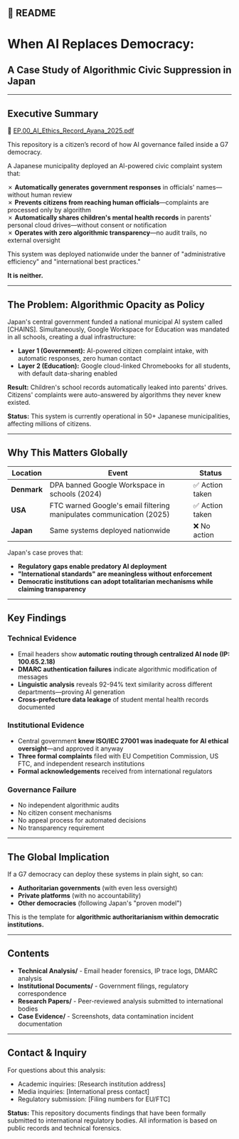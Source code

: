 ## 📄 **README**

# When AI Replaces Democracy: 
## A Case Study of Algorithmic Civic Suppression in Japan

---

## Executive Summary

📎 [EP.00_AI_Ethics_Record_Ayana_2025.pdf](./EP.00_AI_Ethics_Record_Ayana_2025.pdf)

This repository is a citizen’s record of how AI governance failed inside a G7 democracy.

A Japanese municipality deployed an AI-powered civic complaint system that:

✗ **Automatically generates government responses** in officials' names—without human review  
✗ **Prevents citizens from reaching human officials**—complaints are processed only by algorithm  
✗ **Automatically shares children's mental health records** in parents' personal cloud drives—without consent or notification  
✗ **Operates with zero algorithmic transparency**—no audit trails, no external oversight  

This system was deployed nationwide under the banner of "administrative efficiency" and "international best practices." 

**It is neither.**

---

## The Problem: Algorithmic Opacity as Policy

Japan's central government funded a national municipal AI system called [CHAINS]. Simultaneously, Google Workspace for Education was mandated in all schools, creating a dual infrastructure:

- **Layer 1 (Government):** AI-powered citizen complaint intake, with automatic responses, zero human contact
- **Layer 2 (Education):** Google cloud-linked Chromebooks for all students, with default data-sharing enabled

**Result:** Children's school records automatically leaked into parents' drives. Citizens' complaints were auto-answered by algorithms they never knew existed.

**Status:** This system is currently operational in 50+ Japanese municipalities, affecting millions of citizens.

---

## Why This Matters Globally

| Location | Event | Status |
|----------|-------|--------|
| **Denmark** | DPA banned Google Workspace in schools (2024) | ✅ Action taken |
| **USA** | FTC warned Google's email filtering manipulates communication (2025) | ✅ Action taken |
| **Japan** | Same systems deployed nationwide | ❌ No action |

Japan's case proves that:
- **Regulatory gaps enable predatory AI deployment**
- **"International standards" are meaningless without enforcement**
- **Democratic institutions can adopt totalitarian mechanisms while claiming transparency**

---

## Key Findings

### Technical Evidence
- Email headers show **automatic routing through centralized AI node (IP: 100.65.2.18)**
- **DMARC authentication failures** indicate algorithmic modification of messages
- **Linguistic analysis** reveals 92-94% text similarity across different departments—proving AI generation
- **Cross-prefecture data leakage** of student mental health records documented

### Institutional Evidence
- Central government **knew ISO/IEC 27001 was inadequate for AI ethical oversight**—and approved it anyway
- **Three formal complaints** filed with EU Competition Commission, US FTC, and independent research institutions
- **Formal acknowledgements** received from international regulators

### Governance Failure
- No independent algorithmic audits
- No citizen consent mechanisms
- No appeal process for automated decisions
- No transparency requirement

---

## The Global Implication

If a G7 democracy can deploy these systems in plain sight, so can:
- **Authoritarian governments** (with even less oversight)
- **Private platforms** (with no accountability)
- **Other democracies** (following Japan's "proven model")

This is the template for **algorithmic authoritarianism within democratic institutions.**

---

## Contents

- **Technical Analysis/** - Email header forensics, IP trace logs, DMARC analysis
- **Institutional Documents/** - Government filings, regulatory correspondence
- **Research Papers/** - Peer-reviewed analysis submitted to international bodies
- **Case Evidence/** - Screenshots, data contamination incident documentation

---

## Contact & Inquiry

For questions about this analysis:
- Academic inquiries: [Research institution address]
- Media inquiries: [International press contact]
- Regulatory submission: [Filing numbers for EU/FTC]

**Status:** This repository documents findings that have been formally submitted to international regulatory bodies. All information is based on public records and technical forensics.



